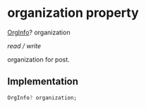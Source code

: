


# organization property







[OrgInfo](../../models_organization_org_info/OrgInfo-class.md)? organization
  
_<span class="feature">read / write</span>_



<p>organization for post.</p>



## Implementation

```dart
OrgInfo? organization;
```







